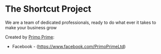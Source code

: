 The Shortcut Project
============
We are a team of dedicated professionals, ready to do what ever it takes to make your business grow


Created by [Primo Prime](http://www.primoprime.com):
* Facebook - (https://www.facebook.com/PrimoPrimeLtd)